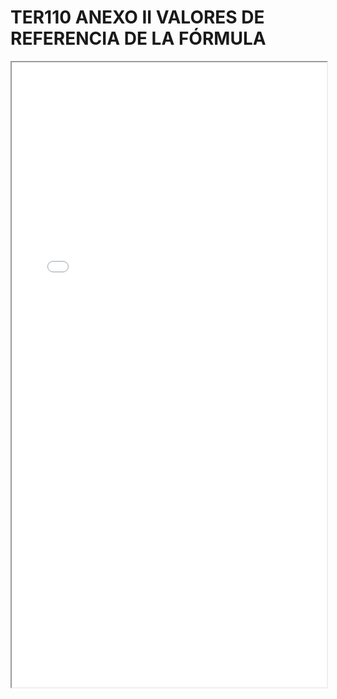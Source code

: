# TER110 ANEXO II VALORES DE REFERENCIA DE LA FÓRMULA

<iframe src="../TER110 ANEXO II VALORES DE REFERENCIA DE LA FÓRMULA.pdf" width="100%" height="1000px"></iframe>
